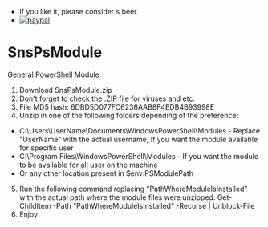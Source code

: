 * If you like it, please consider s beer.
* [![paypal](https://www.paypalobjects.com/en_US/i/btn/btn_donateCC_LG.gif)](https://PayPal.Me/svesavov)


SnsPsModule
=============
General PowerShell Module

1. Download SnsPsModule.zip
2. Don't forget to check the .ZIP file for viruses and etc.
3. File MD5 hash: 6DBD5D077FC6236AAB8F4EDB4B93998E
4. Unzip in one of the following folders depending of the preference:
* C:\Users\UserName\Documents\WindowsPowerShell\Modules - Replace "UserName" with the actual username, If you want the module available for specific user
* C:\Program Files\WindowsPowerShell\Modules - If you want the module to be available for all user on the machine
* Or any other location present in $env:PSModulePath
5. Run the following command replacing "PathWhereModuleIsInstalled" with the actual path where the module files were unzipped.
Get-ChildItem -Path "PathWhereModuleIsInstalled" -Recurse | Unblock-File
6. Enjoy
